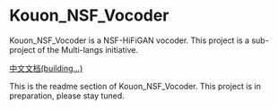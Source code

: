# Kouon_NSF_Vocoder
Kouon_NSF_Vocoder is a NSF-HiFiGAN vocoder. This project is a sub-project of the Multi-langs initiative.

[中文文档(building...)](https://github.com/colstone/Kouon_NSF_Vocoder/blob/main/README-zh.md)

This is the readme section of Kouon_NSF_Vocoder. This project is in preparation, please stay tuned.
